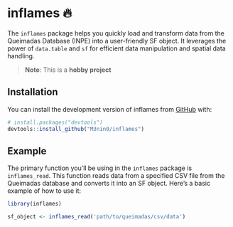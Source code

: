 
<!-- README.md is generated from README.Rmd. Please edit that file -->

# inflames 🔥

The `inflames` package helps you quickly load and transform data from
the Queimadas Database (INPE) into a user-friendly SF object. It
leverages the power of `data.table` and `sf` for efficient data
manipulation and spatial data handling.

> **Note**: This is a **hobby project**

## Installation

You can install the development version of inflames from
[GitHub](https://github.com/) with:

``` r
# install.packages("devtools")
devtools::install_github("M3nin0/inflames")
```

## Example

The primary function you’ll be using in the `inflames` package is
`inflames_read`. This function reads data from a specified CSV file from
the Queimadas database and converts it into an SF object. Here’s a basic
example of how to use it:

``` r
library(inflames)

sf_object <- inflames_read('path/to/queimadas/csv/data')
```
